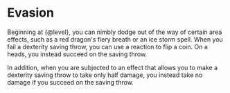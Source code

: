 # Evasion
Beginning at {@level}, you can nimbly dodge out of the way of certain area effects, such as a red dragon's fiery breath or an ice storm spell.
When you fail a dexterity saving throw, you can use a reaction to flip a coin.
On a heads, you instead succeed on the saving throw.

In addition, when you are subjected to an effect that allows you to make a dexterity saving throw to take only half damage, you instead take no damage if you succeed on the saving throw.
